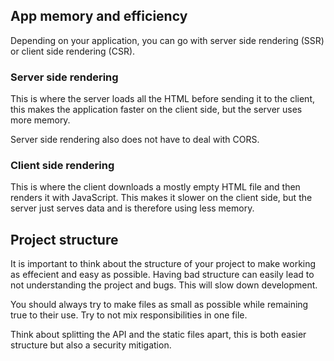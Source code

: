 ## App memory and efficiency

Depending on your application, you can go with server side rendering (SSR) or client side rendering (CSR). 

### Server side rendering

This is where the server loads all the HTML before sending it to the client, this makes the application faster on the client side, but the server uses more memory. 

Server side rendering also does not have to deal with CORS.

### Client side rendering

This is where the client downloads a mostly empty HTML file and then renders it with JavaScript. This makes it slower on the client side, but the server just serves data and is therefore using less memory.

## Project structure

It is important to think about the structure of your project to make working as effecient and easy as possible. Having bad structure can easily lead to not understanding the project and bugs. This will slow down development. 

You should always try to make files as small as possible while remaining true to their use. Try to not mix responsibilities in one file. 

Think about splitting the API and the static files apart, this is both easier structure but also a security mitigation.